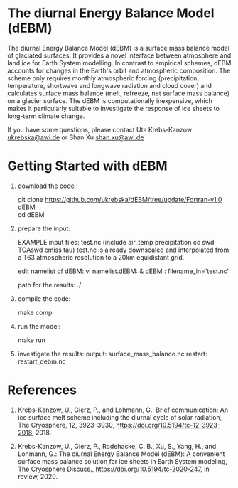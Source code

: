 The diurnal Energy Balance Model (dEBM)
======

The diurnal Energy Balance Model (dEBM) is a surface mass balance model of glaciated surfaces. It provides a novel interface between atmosphere and land ice for Earth System modelling. In contrast to empirical schemes, dEBM accounts for changes in the Earth's orbit and atmospheric composition. The scheme only requires monthly atmospheric forcing (precipitation, temperature, shortwave and longwave radiation and cloud cover) and calculates surface mass balance (melt, refreeze, net surface mass balance) on a glacier surface. The dEBM is computationally inexpensive, which makes it particularly suitable to investigate the response of ice sheets to long-term climate change.

If you have some questions, please contact Uta Krebs-Kanzow <ukrebska@awi.de> or Shan Xu <shan.xu@awi.de>

Getting Started with dEBM
=============

1. download the code :

   git clone https://github.com/ukrebska/dEBM/tree/update/Fortran-v1.0 dEBM    
   cd dEBM

2. prepare the input:

   EXAMPLE input files: test.nc (include air_temp precipitation cc swd TOAswd emiss tau)
   test.nc is already downscaled and interpolated from a T63 atmospheric resolution to a 20km equidistant grid.

   edit namelist of dEBM:
      vi namelist.dEBM:
          & dEBM : filename_in='test.nc'

   path for the results:
   ./

3. compile the code:

   make comp

4. run the model:

   make run

5. investigate the results:
   output: surface_mass_balance.nc
   restart: restart_debm.nc

References
==========

1. Krebs-Kanzow, U., Gierz, P., and Lohmann, G.: Brief communication: An ice surface melt scheme including the diurnal cycle of solar radiation, The Cryosphere, 12, 3923–3930, https://doi.org/10.5194/tc-12-3923-2018, 2018.

2. Krebs-Kanzow, U., Gierz, P., Rodehacke, C. B., Xu, S., Yang, H., and Lohmann, G.: The diurnal Energy Balance Model (dEBM): A convenient surface mass balance solution for ice sheets in Earth System modeling, The Cryosphere Discuss., https://doi.org/10.5194/tc-2020-247, in review, 2020.
